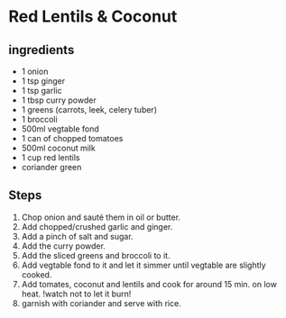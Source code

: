 # Red Lentils & Coconut

## ingredients

- 1 onion
- 1 tsp ginger
- 1 tsp garlic
- 1 tbsp curry powder
- 1 greens (carrots, leek, celery tuber)
- 1 broccoli
- 500ml vegtable fond
- 1 can of chopped tomatoes
- 500ml coconut milk
- 1 cup red lentils
- coriander green

## Steps

1. Chop onion and sauté them in oil or butter.
2. Add chopped/crushed garlic and ginger.
3. Add a pinch of salt and sugar.
4. Add the curry powder.
5. Add the sliced greens and broccoli to it.
6. Add vegtable fond to it and let it simmer until vegtable are slightly cooked.
7. Add tomates, coconut and lentils and cook for around 15 min. on low heat. !watch not to let it burn!
8. garnish with coriander and serve with rice.